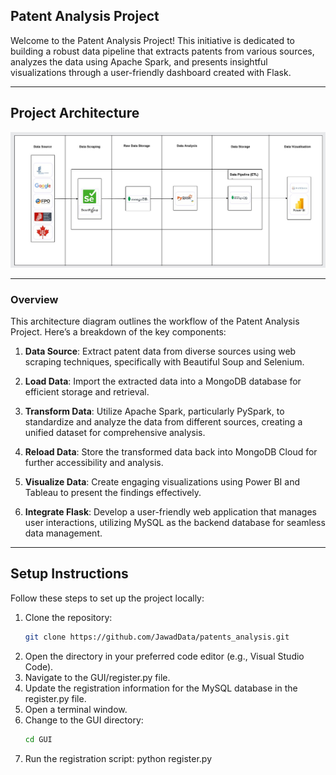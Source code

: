 ## Patent Analysis Project

Welcome to the Patent Analysis Project! This initiative is dedicated to building a robust data pipeline that extracts patents from various sources, analyzes the data using Apache Spark, and presents insightful visualizations through a user-friendly dashboard created with Flask.

---

## Project Architecture
![Project Architecture](architecture.jpg)

---

### Overview

This architecture diagram outlines the workflow of the Patent Analysis Project. Here’s a breakdown of the key components:

1. **Data Source**: Extract patent data from diverse sources using web scraping techniques, specifically with Beautiful Soup and Selenium.
  
2. **Load Data**: Import the extracted data into a MongoDB database for efficient storage and retrieval.
  
3. **Transform Data**: Utilize Apache Spark, particularly PySpark, to standardize and analyze the data from different sources, creating a unified dataset for comprehensive analysis.
  
4. **Reload Data**: Store the transformed data back into MongoDB Cloud for further accessibility and analysis.
  
5. **Visualize Data**: Create engaging visualizations using Power BI and Tableau to present the findings effectively.
  
6. **Integrate Flask**: Develop a user-friendly web application that manages user interactions, utilizing MySQL as the backend database for seamless data management.

---

## Setup Instructions

Follow these steps to set up the project locally:

1. Clone the repository:
   ```bash
   git clone https://github.com/JawadData/patents_analysis.git
   
2. Open the directory in your preferred code editor (e.g., Visual Studio Code).
3. Navigate to the GUI/register.py file.
4. Update the registration information for the MySQL database in the register.py file.
5. Open a terminal window.
6. Change to the GUI directory:
   ```bash
   cd GUI
7. Run the registration script:
   python register.py

